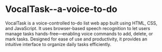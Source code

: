 # VocalTask--a-voice-to-do
VocalTask is a voice-controlled to-do list web app built using HTML, CSS, and JavaScript. It uses browser-based speech recognition to let users manage tasks hands-free—enabling voice commands to add, delete, or mark tasks. Designed for ease of use and productivity, it provides an intuitive interface to organize daily tasks efficiently.

